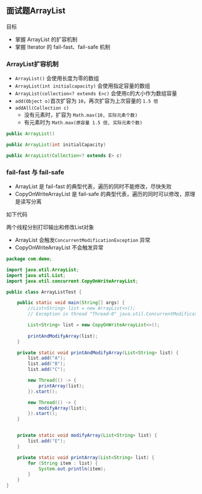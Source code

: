 ## 面试题ArrayList

目标

- 掌握 ArrayList 的扩容机制
- 掌握 Iterator 的 fail-fast、fail-safe 机制

### ArrayList扩容机制

- `ArrayList()` 会使用长度为零的数组
- `ArrayList(int initialcapacity)` 会使用指定容量的数组
- `ArrayList(collection<? extends E>c)` 会使用c的大小作为数组容量
- `add(Object o)`首次扩容为 `10`，再次扩容为上次容量的 `1.5 倍`
- `addAll(Collection c)`
    - 没有元素时，扩容为 `Math.max(10, 实际元素个数)`
    - 有元素时为 `Math.max(原容量 1.5 倍, 实际元素个数)`

```java
public ArrayList()

public ArrayList(int initialCapacity)

public ArrayList(Collection<? extends E> c)
```

### fail-fast 与 fail-safe

- ArrayList 是 fail-fast 的典型代表，遍历的同时不能修改，尽快失败
- CopyOnWriteArrayList 是 fail-safe 的典型代表，遍历的同时可以修改，原理是读写分离

如下代码

两个线程分别打印输出和修改List对象

- ArrayList 会触发`ConcurrentModificationException` 异常
- CopyOnWriteArrayList 不会触发异常

```java
package com.demo;

import java.util.ArrayList;
import java.util.List;
import java.util.concurrent.CopyOnWriteArrayList;

public class ArrayListTest {

    public static void main(String[] args) {
        //List<String> list = new ArrayList<>();
        // Exception in thread "Thread-0" java.util.ConcurrentModificationException

        List<String> list = new CopyOnWriteArrayList<>();
        
        printAndModifyArray(list);
    }

    private static void printAndModifyArray(List<String> list) {
        list.add("A");
        list.add("B");
        list.add("C");

        new Thread(() -> {
            printArray(list);
        }).start();

        new Thread(() -> {
            modifyArray(list);
        }).start();
    }


    private static void modifyArray(List<String> list) {
        list.add("E");
    }

    private static void printArray(List<String> list) {
        for (String item : list) {
            System.out.println(item);
        }
    }
}
```